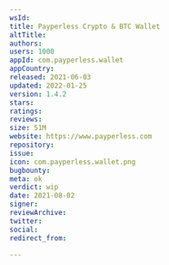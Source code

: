 ```yaml
---
wsId: 
title: Payperless Crypto & BTC Wallet
altTitle: 
authors: 
users: 1000
appId: com.payperless.wallet
appCountry: 
released: 2021-06-03
updated: 2022-01-25
version: 1.4.2
stars: 
ratings: 
reviews: 
size: 51M
website: https://www.payperless.com
repository: 
issue: 
icon: com.payperless.wallet.png
bugbounty: 
meta: ok
verdict: wip
date: 2021-08-02
signer: 
reviewArchive: 
twitter: 
social: 
redirect_from: 

---
```


